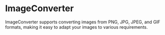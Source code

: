 # ImageConverter
ImageConverter supports converting images from PNG, JPG, JPEG, and GIF formats, making it easy to adapt your images to various requirements.
